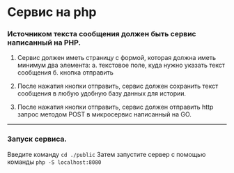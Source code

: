 # Сервис на php
### Источником текста сообщения должен быть сервис написанный на PHP.

1. Сервис должен иметь страницу с формой, которая должна иметь минимум два элемента:
а. текстовое поле, куда нужно указать текст сообщения
б. кнопка отправить

2. После нажатия кнопки отправить, сервис должен сохранить текст сообщения в любую удобную базу данных для истории.

3. После нажатия кнопки отправить, сервис должен отправить http запрос методом POST в микросервис написанный на GO.

****

### Запуск сервиса.
Введите команду `cd ./public`
Затем запустите сервер с помощью команды `php -S localhost:8080`
